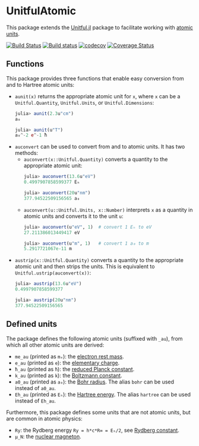 # UnitfulAtomic

This package extends the [Unitful.jl](https://github.com/ajkeller34/Unitful.jl)
package to facilitate working with [atomic units](https://en.wikipedia.org/wiki/Atomic_units).

[![Build Status](https://travis-ci.com/sostock/UnitfulAtomic.jl.svg?branch=master)](https://travis-ci.com/sostock/UnitfulAtomic.jl)
[![Build status](https://ci.appveyor.com/api/projects/status/v162jvq76dwifxdx/branch/master?svg=true)](https://ci.appveyor.com/project/sostock/unitfulatomic-jl/branch/master)
[![codecov](https://codecov.io/gh/sostock/UnitfulAtomic.jl/branch/master/graph/badge.svg)](https://codecov.io/gh/sostock/UnitfulAtomic.jl)
[![Coverage Status](https://coveralls.io/repos/github/sostock/UnitfulAtomic.jl/badge.svg?branch=master)](https://coveralls.io/github/sostock/UnitfulAtomic.jl?branch=master)

## Functions

This package provides three functions that enable easy conversion from and to Hartree atomic
units:

* `aunit(x)` returns the appropriate atomic unit for `x`, where `x` can be a
  `Unitful.Quantity`, `Unitful.Units`, or `Unitful.Dimensions`:
  ```julia
  julia> aunit(2.3u"cm")
  a₀
  
  julia> aunit(u"T")
  a₀^-2 e^-1 ħ
  ```
* `auconvert` can be used to convert from and to atomic units. It has two methods:
  * `auconvert(x::Unitful.Quantity)` converts a quantity to the appropriate atomic unit:
    ```julia
    julia> auconvert(13.6u"eV")
    0.4997907858599377 Eₕ
    
    julia> auconvert(20u"nm")
    377.94522509156565 a₀
    ```
  * `auconvert(u::Unitful.Units, x::Number)` interprets `x` as a quantity in atomic units
    and converts it to the unit `u`:
    ```julia
    julia> auconvert(u"eV", 1)  # convert 1 Eₕ to eV
    27.211386013449417 eV
    
    julia> auconvert(u"m", 1)   # convert 1 a₀ to m
    5.2917721067e-11 m
    ```
* `austrip(x::Unitful.Quantity)` converts a quantity to the appropriate atomic unit and then
  strips the units. This is equivalent to `Unitful.ustrip(auconvert(x))`:
  ```julia
  julia> austrip(13.6u"eV")
  0.4997907858599377
  
  julia> austrip(20u"nm")
  377.94522509156565
  ```

## Defined units

The package defines the following atomic units (suffixed with `_au`), from which all other
atomic units are derived:

* `me_au` (printed as `mₑ`): the
  [electron rest mass](https://en.wikipedia.org/wiki/Electron_rest_mass).
* `e_au` (printed as `e`): the
  [elementary charge](https://en.wikipedia.org/wiki/Elementary_charge).
* `ħ_au` (printed as `ħ`): the
  [reduced Planck constant](https://en.wikipedia.org/wiki/Planck_constant).
* `k_au` (printed as `k`): the
  [Boltzmann constant](https://en.wikipedia.org/wiki/Boltzmann_constant).
* `a0_au` (printed as `a₀`): the [Bohr radius](https://en.wikipedia.org/wiki/Bohr_radius).
  The alias `bohr` can be used instead of `a0_au`.
* `Eh_au` (printed as `Eₕ`): the [Hartree energy](https://en.wikipedia.org/wiki/Hartree).
  The alias `hartree` can be used instead of `Eh_au`.

Furthermore, this package defines some units that are not atomic units, but are common in
atomic physics:

* `Ry`: the Rydberg energy `Ry = h*c*R∞ = Eₕ/2`, see
  [Rydberg constant](https://en.wikipedia.org/wiki/Rydberg_constant).
* `μ_N`: the [nuclear magneton](https://en.wikipedia.org/wiki/Nuclear_magneton).
